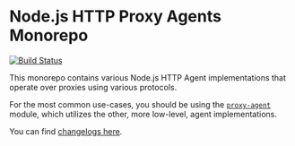 Node.js HTTP Proxy Agents Monorepo
==================================
[![Build Status](https://github.com/diotoborg/ducimus-eveniet/workflows/Node%20CI/badge.svg)](https://github.com/diotoborg/ducimus-eveniet/actions?workflow=Node+CI)

This monorepo contains various Node.js HTTP Agent implementations that operate over proxies using various protocols.

For the most common use-cases, you should be using the [`proxy-agent`](./packages/proxy-agent) module, which utilizes the other, more low-level, agent implementations.

You can find [changelogs here](CHANGELOG.md).
